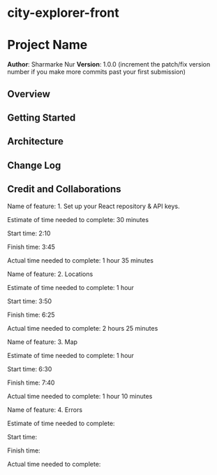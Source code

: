 # city-explorer-front
# Project Name

**Author**: Sharmarke Nur
**Version**: 1.0.0 (increment the patch/fix version number if you make more commits past your first submission)

## Overview
<!-- Provide a high level overview of what this application is and why you are building it, beyond the fact that it's an assignment for this class. (i.e. What's your problem domain?) -->

## Getting Started
<!-- What are the steps that a user must take in order to build this app on their own machine and get it running? -->

## Architecture
<!-- Provide a detailed description of the application design. What technologies (languages, libraries, etc) you're using, and any other relevant design information. -->

## Change Log
<!-- Use this area to document the iterative changes made to your application as each feature is successfully implemented. Use time stamps. Here's an example:

01-01-2001 4:59pm - Application now has a fully-functional express server, with a GET route for the location resource. -->

## Credit and Collaborations
<!-- Give credit (and a link) to other people or resources that helped you build this application. -->

Name of feature: 1. Set up your React repository & API keys.

Estimate of time needed to complete: 30 minutes

Start time: 2:10

Finish time: 3:45

Actual time needed to complete: 1 hour 35 minutes

Name of feature: 2. Locations

Estimate of time needed to complete: 1 hour

Start time: 3:50

Finish time: 6:25

Actual time needed to complete: 2 hours 25 minutes

Name of feature: 3. Map

Estimate of time needed to complete: 1 hour

Start time: 6:30

Finish time: 7:40

Actual time needed to complete: 1 hour 10 minutes

Name of feature: 4. Errors

Estimate of time needed to complete:

Start time:

Finish time:

Actual time needed to complete:

